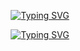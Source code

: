 <p align="center">
  <a href="https://git.io/typing-svg"><img src="https://readme-typing-svg.demolab.com?font=Fira+Code&duration=1000&pause=1000&center=true&repeat=false&random=false&width=435&lines=RimGMok" alt="Typing SVG" /></a>
</p>
<p align="center">
  <a href="https://git.io/typing-svg"><img src="https://readme-typing-svg.demolab.com?font=Fira+Code&pause=1000&center=true&random=false&width=435&lines=Random+French+Dude" alt="Typing SVG" /></a>
</p>
